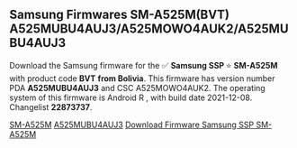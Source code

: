 <h2>Samsung Firmwares SM-A525M(BVT) A525MUBU4AUJ3/A525MOWO4AUK2/A525MUBU4AUJ3</h2>
Download the Samsung firmware for the ✅ <strong>Samsung SSP </strong> ⭐ <strong>SM-A525M</strong> with product code <strong>BVT</strong> <strong> from Bolivia</strong>. This firmware has version number PDA <strong>A525MUBU4AUJ3</strong> and CSC A525MOWO4AUK2. The operating system of this firmware is Android R , with build date 2021-12-08. Changelist <strong>22873737</strong>.


[SM-A525M](https://samfirm.shop/samsung/model/SM-A525M)
[A525MUBU4AUJ3](https://samfirm.shop/samsung/pda/A525MUBU4AUJ3)
[Download Firmware Samsung SSP SM-A525M](https://samfirm.shop/samsung/firmware/481029)
